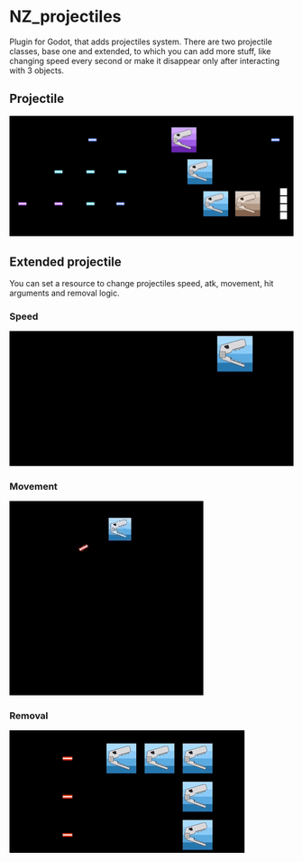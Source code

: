 # NZ_projectiles
Plugin for Godot, that adds projectiles system. There are two projectile classes, base one and extended, to which you can add more stuff, like changing speed every second or make it disappear only after interacting with 3 objects.

## Projectile
![Gif_1](/NZ_projectiles/gifs/gif_1.gif)

## Extended projectile
You can set a resource to change projectiles speed, atk, movement, hit arguments and removal logic.

### Speed
![Gif_2](/NZ_projectiles/gifs/gif_2.gif)

### Movement
![Gif_3](/NZ_projectiles/gifs/gif_3.gif)

### Removal
![Gif_4](/NZ_projectiles/gifs/gif_4.gif)